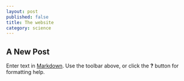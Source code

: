```yaml
---
layout: post
published: false
title: The website
category: science
---
```


## A New Post
 
Enter text in [Markdown](http://daringfireball.net/projects/markdown/). Use the toolbar above, or click the **?** button for formatting help.